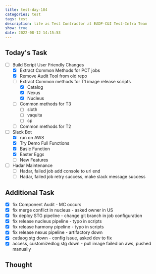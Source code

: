 ```yaml
---
title: test-day-184
categories: test
tags: test
description: life as Test Contractor at EADP-C&I Test-Infra Team
show: true
date: 2022-08-12 14:15:53
---
```

## Today's Task

- [ ] Build Script User Friendly Changes
  - [x] Extract Common Methods for PCT jobs
  - [x] Remove Audit Tool from old repo
  - [ ] Extract Common methods for T1 image release scripts
    - [x] Catalog
    - [x] Nexus
    - [x] Nucleus
  - [ ] Common methods for T3
    - [ ] sloth
    - [ ] vaquita
    - [ ] cp
  - [ ] Common methods for T2

- [ ] Slack Bot
  - [x] run on AWS
  - [x] Try Demo Full Functions
  - [x] Basic Function
  - [x] Easter Eggs
  - [ ] New Features

- [ ] Hadar Maintenance
  - [ ] Hadar, failed job add console to url end
  - [ ] Hadar, failed job retry success, make slack message success

## Additional Task 

- [x] fix Component Audit - MC occurs
- [x] fix merge conflict in nucleus - asked owner in US
- [x] fix deploy STG pipeline - change git branch in job configuration
- [x] fix release nucleus pipeline - typo in scripts
- [x] fix release harmony pipeline - typo in scripts
- [x] fix release nexus pipeline - artifactory down
- [x] catlaog stg down - config issue, asked dev to fix
- [x] access, customizedlog stg down - pull image failed on aws, pushed manually

## Thought


